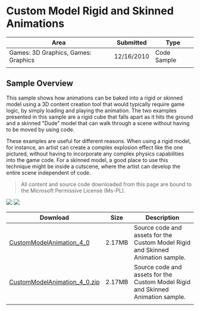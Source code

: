 # Custom Model Rigid and Skinned Animations

|Area|Submitted|Type|
|-|-|-|
Games: 3D Graphics, Games: Graphics|12/16/2010|Code Sample
||||

## Sample Overview

This sample shows how animations can be baked into a rigid or skinned model using a 3D content creation tool that would typically require game logic, by simply loading and playing the animation. The two examples presented in this sample are a rigid cube that falls apart as it hits the ground and a skinned "Dude" model that can walk through a scene without having to be moved by using code.

These examples are useful for different reasons. When using a rigid model, for instance, an artist can create a complex explosion effect like the one pictured, without having to incorporate any complex physics capabilities into the game code. For a skinned model, a good place to use this technique might be inside a cutscene, where the artist can develop the entire scene independent of code.

> All content and source code downloaded from this page are bound to the Microsoft Permissive License (Ms-PL).

![](https://github.com/simondarksidej/XNAGameStudio/blob/archive/Images/custommodelanimation1.png?raw=true)
![](https://github.com/simondarksidej/XNAGameStudio/blob/archive/Images/custommodelanimation2.png?raw=true)

Download | Size | Description
---|---|---|
[CustomModelAnimation_4_0](https://github.com/simondarksidej/XNAGameStudio/tree/archive/Samples/CustomModelAnimation_4_0) | 2.17MB | Source code and assets for the Custom Model Rigid and Skinned Animation sample.
[CustomModelAnimation_4_0.zip](https://github.com/simondarksidej/XNAGameStudioZips/raw/zips/CustomModelAnimation_4_0.zip) | 2.17MB | Source code and assets for the Custom Model Rigid and Skinned Animation sample.
||||
